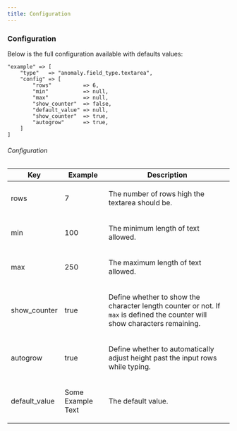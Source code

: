 ```yaml
---
title: Configuration 
---
```


### Configuration

Below is the full configuration available with defaults values:

    "example" => [
        "type"   => "anomaly.field_type.textarea",
        "config" => [
            "rows"          => 6,
            "min"           => null,
            "max"           => null,
            "show_counter"  => false,
            "default_value" => null,
            "show_counter"  => true,
            "autogrow"      => true,
        ]
    ]

###### Configuration

<table class="table table-bordered table-striped">

<thead>

<tr>

<th>Key</th>

<th>Example</th>

<th>Description</th>

</tr>

</thead>

<tbody>

<tr>

<td>

rows

</td>

<td>

7

</td>

<td>

The number of rows high the textarea should be.

</td>

</tr>

<tr>

<td>

min

</td>

<td>

100

</td>

<td>

The minimum length of text allowed.

</td>

</tr>

<tr>

<td>

max

</td>

<td>

250

</td>

<td>

The maximum length of text allowed.

</td>

</tr>

<tr>

<td>

show_counter

</td>

<td>

true

</td>

<td>

Define whether to show the character length counter or not. If `max` is defined the counter will show characters remaining.

</td>

</tr>
<tr>

<td>

autogrow

</td>

<td>

true

</td>

<td>

Define whether to automatically adjust height past the input rows while typing.

</td>

</tr>

<tr>

<td>

default_value

</td>

<td>

Some Example Text

</td>

<td>

The default value.

</td>

</tr>

</tbody>

</table>
